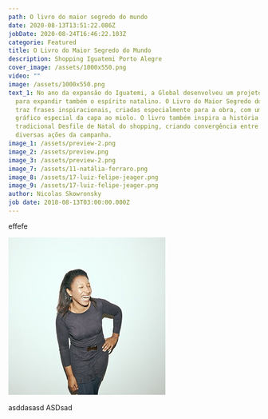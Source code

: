 ```yaml
---
path: O livro do maior segredo do mundo
date: 2020-08-13T13:51:22.086Z
jobDate: 2020-08-24T16:46:22.103Z
categorie: Featured
title: O Livro do Maior Segredo do Mundo
description: Shopping Iguatemi Porto Alegre
cover_image: /assets/1000x550.png
video: ""
image: /assets/1000x550.png
text_1: No ano da expansão do Iguatemi, a Global desenvolveu um projeto especial
  para expandir também o espírito natalino. O Livro do Maior Segredo do Mundo
  traz frases inspiracionais, criadas especialmente para a obra, com um projeto
  gráfico especial da capa ao miolo. O livro também inspira a história do
  tradicional Desfile de Natal do shopping, criando convergência entre as
  diversas ações da campanha.
image_1: /assets/preview-2.png
image_2: /assets/preview.png
image_3: /assets/preview-2.png
image_7: /assets/11-natália-ferraro.png
image_8: /assets/17-luiz-felipe-jeager.png
image_9: /assets/17-luiz-felipe-jeager.png
author: Nicolas Skowronsky
job date: 2018-08-13T03:00:00.000Z
---
```

effefe

![cesco](/assets/10-maria-dornelles.jpg "cescp")

asddasasd
ASDsad
